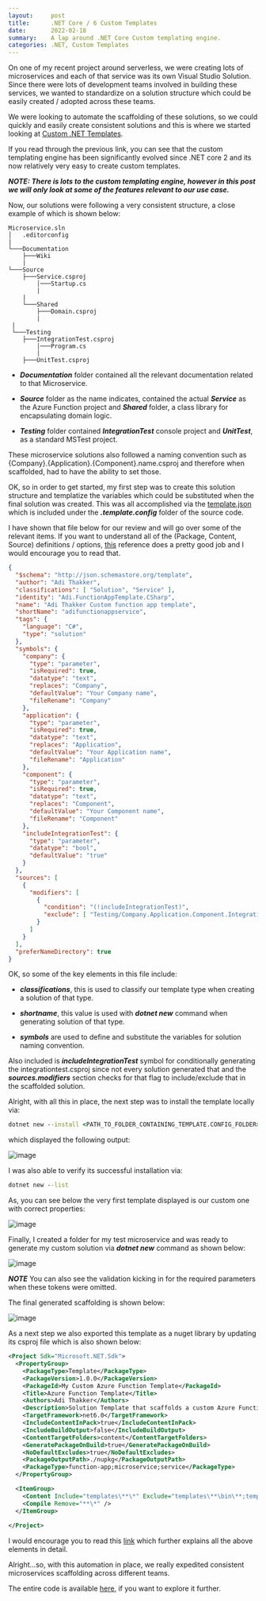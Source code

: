 ```yaml
---
layout:     post
title:      .NET Core / 6 Custom Templates
date:       2022-02-18
summary:    A lap around .NET Core Custom templating engine.
categories: .NET, Custom Templates 
---
```


On one of my recent project around serverless, we were creating lots of microservices and each of that service was its own Visual Studio Solution. Since there were lots of development teams involved in building these services, we wanted to standardize on a solution structure which could be easily created / adopted across these teams. 

We were looking to automate the scaffolding of these solutions, so we could quickly and easily create consistent solutions and this is where we started looking at [Custom .NET Templates](https://docs.microsoft.com/en-us/dotnet/core/tools/custom-templates).

If you read through the previous link, you can see that the custom templating engine has been significantly evolved since .NET core 2 and its now relatively very easy to create custom templates.

***NOTE: There is lots to the custom templating engine, however in this post we will only look at some of the features relevant to our use case.***

Now, our solutions were following a very consistent structure, a close example of which is shown below:

~~~text
Microservice.sln
│   .editorconfig
|
└───Documentation
    ├───Wiki
    |
└───Source
    ├───Service.csproj  
        │───Startup.cs
        |
    |
    └───Shared
        ├───Domain.csproj
        |
 |
 └───Testing
    ├───IntegrationTest.csproj 
        │───Program.cs
        |  
    ├───UnitTest.csproj 
~~~

 - ***Documentation*** folder contained all the relevant documentation related to that Microservice.
 
 - ***Source*** folder as the name indicates, contained the actual ***Service*** as the Azure Function project and ***Shared*** folder, a class library for encapsulating domain logic.
 
 - ***Testing*** folder contained ***IntegrationTest*** console project and ***UnitTest***, as a standard MSTest project.

These microservice solutions also followed a naming convention such as {Company}.{Application}.{Component}.name.csproj and therefore when scaffolded, had to have the ability to set those.  

OK, so in order to get started, my first step was to create this solution structure and templatize the variables which could be substituted when the final solution was created. This was all accomplished via the [template.json](https://github.com/AdiThakker/Azure.Function.Template/blob/main/templates/Azure.FunctionServiceTemplate.Scaffolding/.template.config/template.json) which is included under the ***.template.config*** folder of the source code.

I have shown that file below for our review and will go over some of the relevant items. If you want to understand all of the (Package, Content, Source) definitions / options, [this](https://github.com/dotnet/templating/wiki/Reference-for-template.json) reference does a pretty good job and I would encourage you to read that.  

~~~json
{
  "$schema": "http://json.schemastore.org/template",
  "author": "Adi Thakker",
  "classifications": [ "Solution", "Service" ],
  "identity": "Adi.FunctionAppTemplate.CSharp",
  "name": "Adi Thakker Custom function app template",
  "shortName": "adifunctionappservice",
  "tags": {
    "language": "C#",
    "type": "solution"
  },
  "symbols": {
    "company": {
      "type": "parameter",
      "isRequired": true,
      "datatype": "text",
      "replaces": "Company",
      "defaultValue": "Your Company name",
      "fileRename": "Company"
    },
    "application": {
      "type": "parameter",
      "isRequired": true,
      "datatype": "text",
      "replaces": "Application",
      "defaultValue": "Your Application name",
      "fileRename": "Application"
    },
    "component": {
      "type": "parameter",
      "isRequired": true,
      "datatype": "text",
      "replaces": "Component",
      "defaultValue": "Your Component name",
      "fileRename": "Component"
    },
    "includeIntegrationTest": {
      "type": "parameter",
      "datatype": "bool",
      "defaultValue": "true"
    }
  },
  "sources": [
    {
      "modifiers": [
        {
          "condition": "(!includeIntegrationTest)",
          "exclude": [ "Testing/Company.Application.Component.IntegrationTest/**" ]
        }
      ]
    }
  ],
  "preferNameDirectory": true
}
~~~

OK, so some of the key elements in this file include:

- ***classifications***, this is used to classify our template type when creating a solution of that type.

- ***shortname***, this value is used with ***dotnet new*** command when generating solution of that type.

- ***symbols*** are used to define and substitute the variables for solution naming convention.

Also included is ***includeIntegrationTest*** symbol for conditionally generating the integrationtest.csproj since not every solution generated that and the ***sources.modifiers*** section checks for that flag to include/exclude that in the scaffolded solution.

Alright, with all this in place, the next step was to install the template locally via: 

~~~cmd
dotnet new --install <PATH_TO_FOLDER_CONTAINING_TEMPLATE.CONFIG_FOLDER>
~~~

which displayed the following output:

![image]({{site.url}}/images/custom-template-1.png)

I was also able to verify its successful installation via:

~~~cmd
dotnet new --list
~~~

As, you can see below the very first template displayed is our custom one with correct properties:

![image]({{site.url}}/images/custom-template-2.png)

Finally, I created a folder for my test microservice and was ready to generate my custom solution via ***dotnet new*** command as shown below: 

![image]({{site.url}}/images/custom-template-3.png)

***NOTE*** You can also see the validation kicking in for the required parameters when these tokens were omitted. 

The final generated scaffolding is shown below:

![image]({{site.url}}/images/custom-template-4.png)

As a next step we also exported this template as a nuget library by updating its csproj file which is also shown below:

~~~xml
<Project Sdk="Microsoft.NET.Sdk">
  <PropertyGroup>
    <PackageType>Template</PackageType>
    <PackageVersion>1.0.0</PackageVersion>
    <PackageId>My Custom Azure Function Template</PackageId>
    <Title>Azure Function Template</Title>
    <Authors>Adi Thakker</Authors>
    <Description>Solution Template that scaffolds a custom Azure Function Microservice Projects</Description>
    <TargetFramework>net6.0</TargetFramework>
    <IncludeContentInPack>true</IncludeContentInPack>
    <IncludeBuildOutput>false</IncludeBuildOutput>
    <ContentTargetFolders>content</ContentTargetFolders>
    <GeneratePackageOnBuild>true</GeneratePackageOnBuild>
    <NoDefaultExcludes>true</NoDefaultExcludes>
    <PackageOutputPath>./nupkg</PackageOutputPath>
    <PackageType>function-app;microservice;service</PackageType>
  </PropertyGroup>

  <ItemGroup>
    <Content Include="templates\**\*" Exclude="templates\**\bin\**;templates\**\obj\**" />
    <Compile Remove="**\*" />
  </ItemGroup>
  
</Project>
~~~

I would encourage you to read this [link](https://docs.microsoft.com/en-us/dotnet/core/tools/custom-templates#packing-a-template-into-a-nuget-package-nupkg-file) which further explains all the above elements in detail. 

Alright...so, with this automation in place, we really expedited consistent microservices scaffolding across different teams. 

The entire code is available [here](https://github.com/AdiThakker/Azure.Function.Template), if you want to explore it further.











